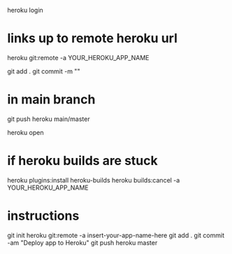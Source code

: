 
heroku login


# links up to remote heroku url
heroku git:remote -a YOUR_HEROKU_APP_NAME

git add .
git commit -m ""

# in main branch
git push heroku main/master

heroku open

# if heroku builds are stuck
heroku plugins:install heroku-builds
heroku builds:cancel -a YOUR_HEROKU_APP_NAME




# instructions 
git init
heroku git:remote -a insert-your-app-name-here
git add .
git commit -am "Deploy app to Heroku"
git push heroku master
